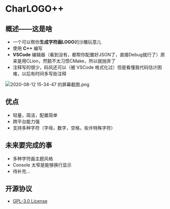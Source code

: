 # CharLOGO++

## 概述——这是啥
* 一个可以帮你**生成字符画LOGO**的沙雕玩意儿
* 使用 **C++** 编写
* **VSCode** 编辑器（看到没有，都帮你配置好JSON了，直接Debug就行了）原来是用CLion，然鹅不太习惯CMake，所以就抛弃了
* 注释写的很少，码风还可以（被 VSCode 格式化过）但是看懂我代码估计困难，以后有时间多写些注释

![2020-08-12 15-34-47 的屏幕截图.png](https://i.loli.net/2020/08/12/NGM7om9aepIR21g.png)

## 优点
* 轻量，简洁，配置简单
* 跨平台能力强
* 支持多种字符（字母，数字，空格，些许特殊字符）

## 未来要完成的事
* 多种字符画主题风格
* Console 太窄是能够换行显示
* 待补充...

## 开源协议
* [GPL-3.0 License](https://github.com/Linhk1606/char-logo-plus-plus/blob/master/LICENSE)
